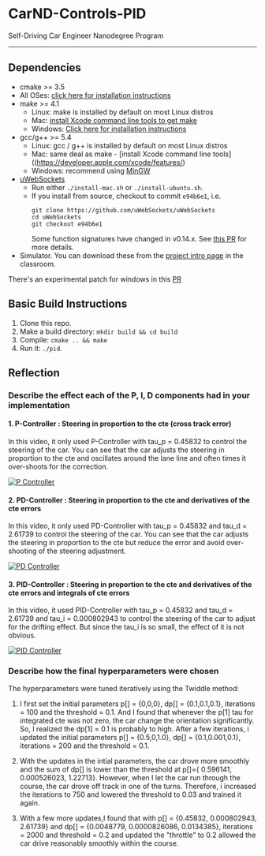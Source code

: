 # CarND-Controls-PID
Self-Driving Car Engineer Nanodegree Program

---

## Dependencies

* cmake >= 3.5
 * All OSes: [click here for installation instructions](https://cmake.org/install/)
* make >= 4.1
  * Linux: make is installed by default on most Linux distros
  * Mac: [install Xcode command line tools to get make](https://developer.apple.com/xcode/features/)
  * Windows: [Click here for installation instructions](http://gnuwin32.sourceforge.net/packages/make.htm)
* gcc/g++ >= 5.4
  * Linux: gcc / g++ is installed by default on most Linux distros
  * Mac: same deal as make - [install Xcode command line tools]((https://developer.apple.com/xcode/features/)
  * Windows: recommend using [MinGW](http://www.mingw.org/)
* [uWebSockets](https://github.com/uWebSockets/uWebSockets)
  * Run either `./install-mac.sh` or `./install-ubuntu.sh`.
  * If you install from source, checkout to commit `e94b6e1`, i.e.
    ```
    git clone https://github.com/uWebSockets/uWebSockets 
    cd uWebSockets
    git checkout e94b6e1
    ```
    Some function signatures have changed in v0.14.x. See [this PR](https://github.com/udacity/CarND-MPC-Project/pull/3) for more details.
* Simulator. You can download these from the [project intro page](https://github.com/udacity/self-driving-car-sim/releases) in the classroom.

There's an experimental patch for windows in this [PR](https://github.com/udacity/CarND-PID-Control-Project/pull/3)

## Basic Build Instructions

1. Clone this repo.
2. Make a build directory: `mkdir build && cd build`
3. Compile: `cmake .. && make`
4. Run it: `./pid`. 

## Reflection 

### Describe the effect each of the P, I, D components had in your implementation

#### 1. P-Controller : Steering in proportion to the cte (cross track error)

In this video, it only used P-Controller with tau_p = 0.45832 to control the steering of the car.  You can see that the car adjusts the steering in proportion to the cte and oscillates around the lane line and often times it over-shoots for the correction.  

<a href="https://www.youtube.com/watch?v=l11zHNOlHg4&feature=youtu.be" target="_blank"><img src="http://img.youtube.com/vi/l11zHNOlHg4/0.jpg" alt="P Controller"/></a>


#### 2. PD-Controller : Steering in proportion to the cte and derivatives of the cte errors 

In this video, it only used PD-Controller with tau_p = 0.45832 and tau_d = 2.61739 to control the steering of the car.  You can see that the car adjusts the steering in proportion to the cte but reduce the error and avoid over-shooting of the steering adjustment.  

<a href="https://www.youtube.com/watch?v=URwPJn-I9vE&feature=youtu.be" target="_blank"><img src="http://img.youtube.com/vi/URwPJn-I9vE/0.jpg" alt="PD Controller"/></a>




#### 3. PID-Controller : Steering in proportion to the cte and derivatives of the cte errors and integrals of cte errors

In this video, it used PID-Controller with tau_p = 0.45832 and tau_d = 2.61739 and tau_i = 0.000802943 to control the steering of the car to adjust for the drifting effect.  But since the tau_i is so small, the effect of it is not obvious. 

<a href="https://www.youtube.com/watch?v=elYyhijNusw&feature=youtu.be" target="_blank"><img src="http://img.youtube.com/vi/elYyhijNusw/0.jpg" alt="PID Controller"/></a>


### Describe how the final hyperparameters were chosen

The hyperparameters were tuned iteratively using the Twiddle method:

1. I first set the initial parameters p[] = {0,0,0}, dp[] = {0.1,0.1,0.1}, iterations = 100 and the threshold = 0.1.  And I found that whenever the p[1] tau for integrated cte was not zero, the car change the orientation significantly.  So, I realized the dp[1] = 0.1 is probably to high.  After a few iterations, i updated the initial parameters p[] = {0.5,0,1.0}, dp[] = {0.1,0.001,0.1}, iterations = 200 and the threshold = 0.1.

2. With the updates in the intial parameters, the car drove more smoothly and the sum of dp[] is lower than the threshold at p[]={ 0.596141, 0.000526023, 1.22713}.  However, when I let the car run through the course, the car drove off track in one of the turns.  Therefore, i increased the iterations to 750 and lowered the threshold to 0.03 and trained it again. 

3. With a few more updates,I found that with p[] = {0.45832, 0.000802943, 2.61739} and dp[] = {0.0048779, 0.0000826086, 0.0134385}, iterations = 2000 and threshold = 0.2 and updated the "throttle" to 0.2 allowed the car drive reasonably smoothly within the course. 



